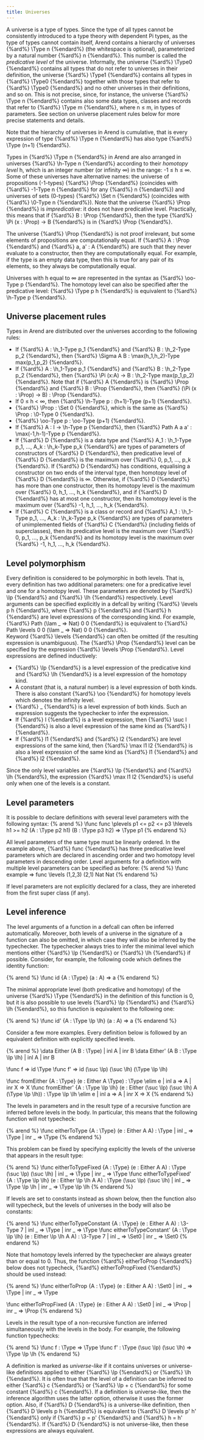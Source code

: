 ```yaml
---
title: Universes
---
```


A universe is a type of types. Since the type of all types cannot be consistently introduced to a type theory
with dependent Pi types, as the type of types cannot contain itself, Arend contains a hierarchy of universes 
{%ard%} \Type n {%endard%} (the whitespace is optional), parameterized by a natural number {%ard%} n {%endard%}. This number is called the 
_predicative level_ of the universe. Informally, the universe {%ard%} \Type0 {%endard%} contains all types that do not refer to universes
in their definition, the universe {%ard%} \Type1 {%endard%} contains all types in {%ard%} \Type0 {%endard%} together with those types that
refer to {%ard%} \Type0 {%endard%} and no other universes in their definitions, and so on. This is not precise, since, for instance, 
the universe {%ard%} \Type n {%endard%} contains also some data types, classes and records that refer to {%ard%} \Type m {%endard%}, where n ≤ m, in types of parameters.
See section on universe placement rules below for more precise statements and details.  
 
Note that the hierarchy of 
universes in Arend is cumulative, that is every expression of type {%ard%} \Type n {%endard%} has also type {%ard%} \Type (n+1) {%endard%}. 

Types in {%ard%} \Type n {%endard%} in Arend are also arranged in universes {%ard%} \h-Type n {%endard%} according to their _homotopy level_ h,
which is an integer number (or infinity ∞) in the range: -1 ≤ h ≤ ∞. 
Some of these universes have alternative names: the universe of propositions (-1-types) {%ard%} \Prop {%endard%} 
(coincides with {%ard%} \-1-Type n {%endard%} for any {%ard%} n {%endard%}) and universes of sets (0-types) {%ard%} \Set n {%endard%} (coincides with {%ard%} \0-Type n {%endard%}). 
Note that the universe {%ard%} \Prop {%endard%} is _impredicative_: it does not have predicative level. Practically, this means that
if {%ard%} B : \Prop {%endard%}, then the type {%ard%} \Pi (x : \Prop) -> B {%endard%} is in {%ard%} \Prop {%endard%}. 

The universe {%ard%} \Prop {%endard%} is not proof irrelevant, but some elements of propositions are computationally equal.
If {%ard%} A : \Prop {%endard%} and {%ard%} a, a' : A {%endard%} are such that they never evaluate to a constructor, then they are computationally equal.
For example, if the type is an empty data type, then this is true for any pair of its elements, so they always be computationally equal.

Universes with h equal to ∞ are represented in the syntax as {%ard%} \oo-Type p {%endard%}. The homotopy level can also be 
specified after the predicative level: {%ard%} \Type p h {%endard%} is equivalent to {%ard%} \h-Type p {%endard%}.   

## Universe placement rules

Types in Arend are distributed over the universes according to the following rules:

* If {%ard%} A : \h_1-Type p_1 {%endard%} and {%ard%} B : \h_2-Type p_2 {%endard%}, then {%ard%} \Sigma A B : \max(h_1,h_2)-Type max(p_1,p_2) {%endard%}.
* If {%ard%} A : \h_1-Type p_1 {%endard%} and {%ard%} B : \h_2-Type p_2 {%endard%}, then {%ard%} \Pi (x:A) -> B : \h_2-Type max(p_1,p_2) {%endard%}.
  Note that if {%ard%} A {%endard%} is {%ard%} \Prop {%endard%} and {%ard%} B : \Prop {%endard%}, then {%ard%} (\Pi (x : \Prop) -> B) : \Prop {%endard%}.
* If 0 ≤ h < ∞, then {%ard%} \h-Type p : \(h+1)-Type (p+1) {%endard%}.
* {%ard%} \Prop : \Set 0 {%endard%}, which is the same as {%ard%} \Prop : \0-Type 0 {%endard%}.
* {%ard%} \oo-Type p : \oo-Type (p+1) {%endard%}.
* If {%ard%} A : I -> \h-Type p {%endard%}, then {%ard%} Path A a a' : \max(-1,h-1)-Type p {%endard%}.
* If {%ard%} D {%endard%} is a data type and {%ard%} A_1 : \h_1-Type p_1, ..., A_k : \h_k-Type p_k {%endard%} are types of parameters
  of constructors of {%ard%} D {%endard%}, then predicative level of {%ard%} D {%endard%} is the maximum over {%ard%} 0, p_1, ..., p_k {%endard%}.
  If {%ard%} D {%endard%} has conditions, equalising a constructor on two ends of the interval type, then homotopy level of 
  {%ard%} D {%endard%} is ∞. Otherwise, if {%ard%} D {%endard%} has more than one constructor, then its homotopy level is
  the maximum over {%ard%} 0, h_1, ..., h_k {%endard%}, and if {%ard%} D {%endard%} has at most one constructor, then its homotopy level
  is the maximum over {%ard%} -1, h_1, ..., h_k {%endard%}.
* If {%ard%} C {%endard%} is a class or record and {%ard%} A_1 : \h_1-Type p_1, ..., A_k : \h_k-Type p_k {%endard%} are types of parameters
  of unimplemented fields of {%ard%} C {%endard%} (including fields of superclasses), then its predicative level is the maximum 
  over {%ard%} 0, p_1, ..., p_k {%endard%} and its homotopy level is the maximum over {%ard%} -1, h_1, ..., h_k {%endard%}.       

## Level polymorphism

Every definition is considered to be polymorphic in both levels.
That is, every definition has two additional parameters: one for a predicative level and one for a homotopy level.
These parameters are denoted by {%ard%} \lp {%endard%} and {%ard%} \lh {%endard%} respectively.
Level arguments can be specified explicitly in a defcall by writing {%ard%} \levels p h {%endard%}, where {%ard%} p {%endard%} and {%ard%} h {%endard%} are level expressions of the corresponding kind.
For example, {%ard%} Path (\lam _ => Nat) 0 0 {%endard%} is equivalent to {%ard%} Path \levels 0 0 (\lam _ => Nat) 0 0 {%endard%}.  
Keyword {%ard%} \levels {%endard%} can often be omitted (if the resulting expression is unambiguous).
The {%ard%} \Prop {%endard%} level can be specified by the expression {%ard%} \levels \Prop {%endard%}.
Level expressions are defined inductively:

* {%ard%} \lp {%endard%} is a level expression of the predicative kind and {%ard%} \lh {%endard%} is a level expression of the homotopy kind.
* A constant (that is, a natural number) is a level expression of both kinds. There is also constant {%ard%} \oo {%endard%} for homotopy levels which denotes the infinity level.
* {%ard%} _ {%endard%} is a level expression of both kinds. Such an expression suggests the typechecker to infer the expression.
* If {%ard%} l {%endard%} is a level expression, then {%ard%} \suc l {%endard%} is also a level expression of the same kind as {%ard%} l {%endard%}.
* If {%ard%} l1 {%endard%} and {%ard%} l2 {%endard%} are level expressions of the same kind, then {%ard%} \max l1 l2 {%endard%} is also a level expression of the same kind as {%ard%} l1 {%endard%} and {%ard%} l2 {%endard%}.

Since the only level variables are {%ard%} \lp {%endard%} and {%ard%} \lh {%endard%}, the expression {%ard%} \max l1 l2 {%endard%} is useful only when one of the levels is a constant.

## Level parameters

It is possible to declare definitions with several level parameters with the following syntax:
{% arend %}
\func func \plevels p1 <= p2 <= p3 \hlevels h1 >= h2 (A : \Type p2 h1) (B : \Type p3 h2) => \Type p1
{% endarend %}

All level parameters of the same type must be linearly ordered.
In the example above, {%ard%} func {%endard%} has three predicative level parameters which are declared in ascending order and two homotopy level parameters in descending order.
Level arguments for a definition with multiple level parameters can be specified as before:
{% arend %}
\func example => func \levels (1,2,3) (2,1) Nat Nat
{% endarend %}

If level parameters are not explicitly declared for a class, they are inhereted from the first super class (if any).

## Level inference

The level arguments of a function in a defcall can often be inferred automatically.
Moreover, both levels of a universe in the signature of a function can also be omitted, in which case they
will also be inferred by the typechecker.
The typechecker always tries to infer the minimal level which mentions either {%ard%} \lp {%endard%} or {%ard%} \lh {%endard%} if possible.
Consider, for example, the following code which defines the identity function:

{% arend %}
\func id {A : \Type} (a : A) => a
{% endarend %}

The minimal appropriate level (both predicative and homotopy) of the universe {%ard%} \Type {%endard%} in the definition of this function is 0,
but it is also possible to use levels {%ard%} \lp {%endard%} and {%ard%} \lh {%endard%}, so this function is equivalent to the following one:

{% arend %}
\func id' {A : \Type \lp \lh} (a : A) => a
{% endarend %}

Consider a few more examples.
Every definition below is followed by an equivalent definition with explicitly specified levels.

{% arend %}
\data Either (A B : \Type) | inl A | inr B
\data Either' (A B : \Type \lp \lh) | inl A | inr B

\func f => id \Type
\func f' => id (\suc \lp) (\suc \lh) (\Type \lp \lh)

\func fromEither {A : \Type} (e : Either A \Type) : \Type \elim e
  | inl a => A
  | inr X => X
\func fromEither' {A : \Type \lp \lh} (e : Either (\suc \lp) (\suc \lh) A (\Type \lp \lh)) : \Type \lp \lh \elim e
  | inl a => A
  | inr X => X
{% endarend %}

The levels in parameters and in the result type of a recursive function are inferred before levels in the body.
In particular, this means that the following function will not typecheck:

{% arend %}
\func eitherToType {A : \Type} (e : Either A A) : \Type
  | inl _ => \Type
  | inr _ => \Type
{% endarend %}

This problem can be fixed by specifying explicitly the levels of the universe that appears in the result type:

{% arend %}
\func eitherToTypeFixed {A : \Type} (e : Either A A) : \Type (\suc \lp) (\suc \lh)
  | inl _ => \Type
  | inr _ => \Type
\func eitherToTypeFixed' {A : \Type \lp \lh} (e : Either \lp \lh A A) : \Type (\suc \lp) (\suc \lh)
  | inl _ => \Type \lp \lh
  | inr _ => \Type \lp \lh
{% endarend %}

If levels are set to constants instead as shown below, then the function also will typecheck,
but the levels of universes in the body will also be constants:

{% arend %}
\func eitherToTypeConstant {A : \Type} (e : Either A A) : \3-Type 7
  | inl _ => \Type
  | inr _ => \Type
\func eitherToTypeConstant' {A : \Type \lp \lh} (e : Either \lp \lh A A) : \3-Type 7
  | inl _ => \Set0
  | inr _ => \Set0
{% endarend %}

Note that homotopy levels inferred by the typechecker are always greater than or equal to 0.
Thus, the function {%ard%} eitherToProp {%endard%} below does not typecheck, {%ard%} eitherToPropFixed {%endard%} should be
used instead:

{% arend %}
\func eitherToProp {A : \Type} (e : Either A A) : \Set0
  | inl _ => \Type
  | inr _ => \Type

\func eitherToPropFixed {A : \Type} (e : Either A A) : \Set0
  | inl _ => \Prop
  | inr _ => \Prop
{% endarend %}

Levels in the result type of a non-recursive function are inferred simultaneously with the
levels in the body.
For example, the following function typechecks:

{% arend %}
\func f : \Type => \Type
\func f' : \Type (\suc \lp) (\suc \lh) => \Type \lp \lh
{% endarend %}

A definition is marked as _universe-like_ if it contains universes or universe-like definitions applied to either {%ard%} \lp {%endard%} or {%ard%} \lh {%endard%}.
It is often true that the level of a definition can be inferred to either {%ard%} c {%endard%} or {%ard%} \lp + c {%endard%} for some constant {%ard%} c {%endard%}.
If a definition is universe-like, then the inference algorithm uses the latter option, otherwise it uses the former option.
Also, if {%ard%} D {%endard%} is a universe-like definition, then {%ard%} D \levels p h {%endard%} is equivalent to {%ard%} D \levels p' h' {%endard%} only if {%ard%} p = p' {%endard%} and {%ard%} h = h' {%endard%}.
If {%ard%} D {%endard%} is not universe-like, then these expressions are always equivalent.
